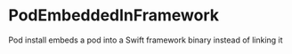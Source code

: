 # PodEmbeddedInFramework
Pod install embeds a pod into a Swift framework binary instead of linking it
